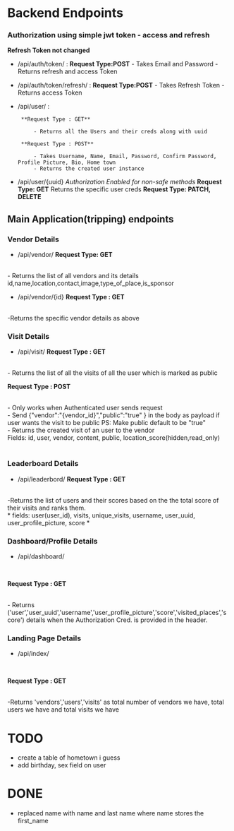 
# Backend Endpoints

### Authorization using simple jwt token - access and refresh

**Refresh Token not changed**
 * /api/auth/token/ : <!-- login -->
        **Request Type:POST**
        - Takes Email and Password
        - Returns refresh and access Token

 * /api/auth/token/refresh/ :<!-- refresh token -->
        **Request Type:POST**
        - Takes Refresh Token
        - Returns access Token

 * /api/user/ :<!-- signup -->

        **Request Type : GET**

            - Returns all the Users and their creds along with uuid

        **Request Type : POST**

            - Takes Username, Name, Email, Password, Confirm Password, Profile Picture, Bio, Home town
            - Returns the created user instance
 
* /api/user/{uuid} <!-- profile -->
       *Authorization Enabled for non-safe methods*
       **Request Type: GET**
       Returns the specific user creds
       **Request Type: PATCH, DELETE**


## Main Application(tripping) endpoints


### Vendor Details
* /api/vendor/ <!-- Vendors(Places where QR is Installed) -->
       **Request Type: GET**
<br />
              - Returns the list of all vendors and its details id,name,location,contact,image,type_of_place,is_sponsor

* /api/vendor/{id} <!-- id is the same id which gets returned when the get request is sent to /api/vendor/ -->
       **Request Type : GET**
<br />
              -Returns the specific vendor details as above


### Visit Details
* /api/visit/ <!-- Visit is the field where the the user and the vendor gets interconnected  -->
**Request Type : GET**
<br />
              - Returns the list of all the visits of all the user which is marked as public

**Request Type : POST**

<br />
              - Only works when Authenticated user sends request
<br />
              - Send {"vendor":"{vendor_id}","public":"true" } in the body as payload if user wants the visit to be public PS: Make public default to be "true"
<br />
              - Returns the created visit of an user to the vendor
<br />
       Fields: id, user, vendor, content, public, location_score(hidden,read_only)



<br/>
<br/>

### Leaderboard Details
* /api/leaderbord/ <!-- Travellers Leaderboard -->
**Request Type : GET**
<br />
       -Returns the list of users and their scores based on the the total score of their visits and ranks them.
</br>
     * fields: user(user_id), visits, unique_visits, username, user_uuid, user_profile_picture, score *

### Dashboard/Profile Details
* /api/dashboard/ <!-- Personal Dashboard -->
<br />

**Request Type : GET**

<br />
       - Returns 
       ('user','user_uuid','username','user_profile_picture','score','visited_places','score') details when the Authorization Cred. is provided in the header.

### Landing Page Details
* /api/index/
<br />

**Request Type : GET**

<br />
       -Returns 'vendors','users','visits' as total number of vendors we have, total users we have and total visits we have

# TODO
* create a table of hometown i guess
* add birthday, sex  field on user

# DONE
*  replaced name with name and last name where name stores the first_name
